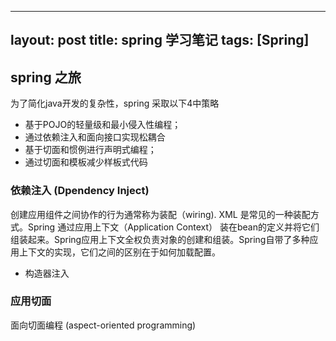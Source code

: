 
---
layout: post
title: spring 学习笔记
tags: [Spring]
---

## spring 之旅

为了简化java开发的复杂性，spring 采取以下4中策略

<!-- more -->

* 基于POJO的轻量级和最小侵入性编程；
* 通过依赖注入和面向接口实现松耦合
* 基于切面和惯例进行声明式编程；
* 通过切面和模板减少样板式代码

### 依赖注入 (Dpendency Inject)

创建应用组件之间协作的行为通常称为装配（wiring). XML 是常见的一种装配方式。Spring 通过应用上下文（Application Context） 装在bean的定义并将它们组装起来。Spring应用上下文全权负责对象的创建和组装。Spring自带了多种应用上下文的实现，它们之间的区别在于如何加载配置。

* 构造器注入

### 应用切面

面向切面编程 (aspect-oriented programming)

